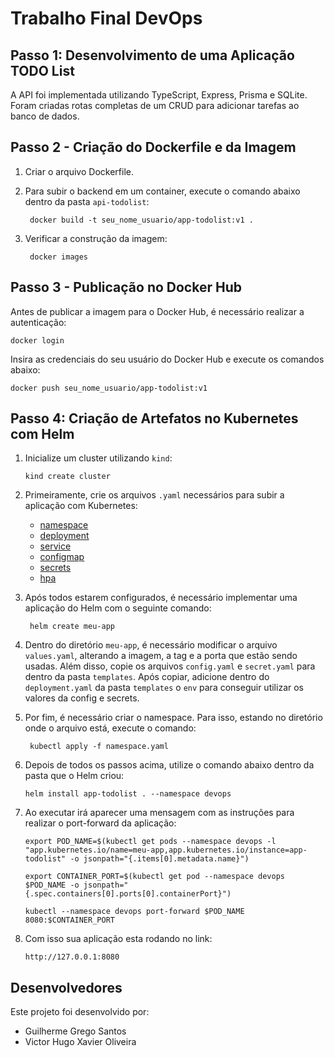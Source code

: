 # Trabalho Final DevOps

## Passo 1: Desenvolvimento de uma Aplicação TODO List

A API foi implementada utilizando TypeScript, Express, Prisma e SQLite. Foram criadas rotas completas de um CRUD para adicionar tarefas ao banco de dados.

## Passo 2 - Criação do Dockerfile e da Imagem

1. Criar o arquivo Dockerfile.

2. Para subir o backend em um container, execute o comando abaixo dentro da pasta `api-todolist`:

        docker build -t seu_nome_usuario/app-todolist:v1 .
   

4. Verificar a construção da imagem:

        docker images


## Passo 3 - Publicação no Docker Hub

Antes de publicar a imagem para o Docker Hub, é necessário realizar a autenticação:

    docker login


Insira as credenciais do seu usuário do Docker Hub e execute os comandos abaixo:

    docker push seu_nome_usuario/app-todolist:v1


## Passo 4: Criação de Artefatos no Kubernetes com Helm

1. Inicialize um cluster utilizando `kind`:

       kind create cluster
   

3. Primeiramente, crie os arquivos `.yaml` necessários para subir a aplicação com Kubernetes:

    - [namespace](https://raw.githubusercontent.com/GregoSX/Trabalho-Final-Devops/main/namespace.yaml)
    - [deployment](https://raw.githubusercontent.com/GregoSX/Trabalho-Final-Devops/main/deployment.yaml)
    - [service](https://raw.githubusercontent.com/GregoSX/Trabalho-Final-Devops/main/services.yaml)
    - [configmap](https://raw.githubusercontent.com/GregoSX/Trabalho-Final-Devops/main/config.yaml)
    - [secrets](https://raw.githubusercontent.com/GregoSX/Trabalho-Final-Devops/main/secret.yaml)
    - [hpa](https://raw.githubusercontent.com/GregoSX/Trabalho-Final-Devops/main/hpa.yaml)

4. Após todos estarem configurados, é necessário implementar uma aplicação do Helm com o seguinte comando:

        helm create meu-app

5. Dentro do diretório `meu-app`, é necessário modificar o arquivo `values.yaml`, alterando a imagem, a tag e a porta que estão sendo usadas. Além disso, copie os arquivos `config.yaml` e `secret.yaml` para dentro da pasta `templates`. Após copiar, adicione dentro do `deployment.yaml` da pasta `templates` o `env` para conseguir utilizar os valores da config e secrets.

6. Por fim, é necessário criar o namespace. Para isso, estando no diretório onde o arquivo está, execute o comando:

        kubectl apply -f namespace.yaml


7. Depois de todos os passos acima, utilize o comando abaixo dentro da pasta que o Helm criou:

       helm install app-todolist . --namespace devops

8. Ao executar irá aparecer uma mensagem com as instruções para realizar o port-forward da aplicação:

   ```
   export POD_NAME=$(kubectl get pods --namespace devops -l "app.kubernetes.io/name=meu-app,app.kubernetes.io/instance=app-todolist" -o jsonpath="{.items[0].metadata.name}")
   ```
   
   ```
   export CONTAINER_PORT=$(kubectl get pod --namespace devops $POD_NAME -o jsonpath="{.spec.containers[0].ports[0].containerPort}")
   ```
   
   ```
   kubectl --namespace devops port-forward $POD_NAME 8080:$CONTAINER_PORT
   ```
   
10. Com isso sua aplicação esta rodando no link:
    
        http://127.0.0.1:8080


## Desenvolvedores

Este projeto foi desenvolvido por:

 - Guilherme Grego Santos
 - Victor Hugo Xavier Oliveira
